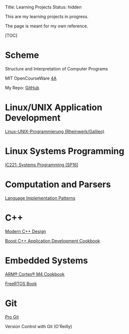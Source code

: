 Title: Learning Projects
Status: hidden

This are my learning projects in progress.

The page is meant for my own reference.


[TOC]

# Scheme

Structure and Interpretation of Computer Programs

MIT OpenCourseWare [4A](http://ocw.mit.edu/courses/electrical-engineering-and-computer-science/6-001-structure-and-interpretation-of-computer-programs-spring-2005/video-lectures/4a-pattern-matching-and-rule-based-substitution/)

My Repo: [GitHub](https://github.com/LukasWoodtli/SchemeCourse)

# Linux/UNIX Application Development

[Linux-UNIX-Programmierung (Rheinwerk/Galileo)](http://openbook.rheinwerk-verlag.de/linux_unix_programmierung/Kap02-002.htm#t2t310)

# Linux Systems Programming

[IC221: Systems Programming (SP16)](https://www.usna.edu/Users/cs/aviv/classes/ic221/s16/cal.html)

# Computation and Parsers

[Language Implementation Patterns](https://pragprog.com/book/tpdsl/language-implementation-patterns)


# C++

[Modern C++ Design](https://play.google.com/books/reader?printsec=frontcover&output=reader&id=vV-ACgAAAEAJ&pg=GBS.PA25)

[Boost C++ Application Development Cookbook](https://www.packtpub.com/mapt/book/All%20Books/9781849514880)

# Embedded Systems

[ARM® Cortex® M4 Cookbook](https://www.packtpub.com/mapt/book/hardware_and_creative/9781782176503/1/ch01lvl1sec10/Installing+uVision5)

[FreeRTOS Book](https://www.dropbox.com/s/dxcag8v4gv0ew9c/Using%20the%20FreeRTOS%20Real%20Time%20Kernel%20-%20A%20Practical%20Guide.pdf?dl=0)

# Git

[Pro Git](https://git-scm.com/book/en/v2)

Version Control with Git (O'Reilly)
